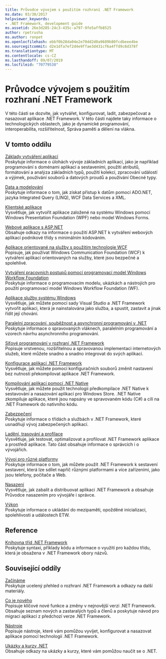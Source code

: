 ```yaml
---
title: Průvodce vývojem s použitím rozhraní .NET Framework
ms.date: 03/30/2017
helpviewer_keywords:
- .NET Framework, development guide
ms.assetid: 26e3d285-24c3-435c-a797-9fe5affb8525
author: rpetrusha
ms.author: ronpet
ms.openlocfilehash: ebbf0b28da04e2e70dd2d0a9689b80fcdbeee4be
ms.sourcegitcommit: d2e1dfa7ef2d4e9ffae3d431cf6a4ffd9c8d378f
ms.translationtype: MT
ms.contentlocale: cs-CZ
ms.lasthandoff: 09/07/2019
ms.locfileid: "70779538"
---
```

# <a name="net-framework-development-guide"></a>Průvodce vývojem s použitím rozhraní .NET Framework
V této části se dozvíte, jak vytvářet, konfigurovat, ladit, zabezpečovat a nasazovat aplikace .NET Framework. V této části najdete taky informace o technologických oblastech, jako je dynamické programování, interoperabilita, rozšiřitelnost, Správa paměti a dělení na vlákna.  
  
## <a name="in-this-section"></a>V tomto oddílu  
 [Základy vytváření aplikací](../standard/application-essentials.md)  
 Poskytuje informace o úlohách vývoje základních aplikací, jako je například programování s doménami aplikací a sestaveními, použití atributů, formátování a analýza základních typů, použití kolekcí, zpracování událostí a výjimek, používání souborů a datových proudů a používání Obecné typy.  
  
 [Data a modelování](./data/index.md)  
 Poskytuje informace o tom, jak získat přístup k datům pomocí ADO.NET, jazyka Integrated Query (LINQ), WCF Data Services a XML.  
  
 [Klientské aplikace](develop-client-apps.md)  
 Vysvětluje, jak vytvořit aplikace založené na systému Windows pomocí Windows Presentation Foundation (WPF) nebo model Windows Forms.  
  
 [Webové aplikace s ASP.NET](develop-web-apps-with-aspnet.md)  
 Obsahuje odkazy na informace o použití ASP.NET k vytváření webových aplikací podnikové třídy s minimálním kódováním.  
  
 [Aplikace orientované na služby s použitím technologie WCF](./wcf/index.md)  
 Popisuje, jak používat Windows Communication Foundation (WCF) k vytváření aplikací orientovaných na služby, které jsou bezpečné a spolehlivé.  
  
 [Vytváření pracovních postupů pomocí programovací model Windows Workflow Foundation](windows-workflow-foundation/index.md)     
 Poskytuje informace o programovacím modelu, ukázkách a nástrojích pro použití programovací model Windows Workflow Foundation (WF).  

 [Aplikace služby systému Windows](./windows-services/index.md)  
 Vysvětluje, jak můžete pomocí sady Visual Studio a .NET Framework vytvořit aplikaci, která je nainstalována jako služba, a spustit, zastavit a jinak řídit její chování.  
  
 [Paralelní zpracování, souběžnost a asynchronní programování v .NET](../standard/parallel-processing-and-concurrency.md)  
 Poskytuje informace o spravovaných vláknech, paralelním programování a vzorech návrhu asynchronního programování.  
  
 [Síťové programování v rozhraní .NET Framework](./network-programming/index.md)  
 Popisuje vrstvenou, rozšiřitelnou a spravovanou implementaci internetových služeb, které můžete snadno a snadno integrovat do svých aplikací.  
  
 [Konfigurace aplikací .NET Framework](configure-apps/index.md)    
 Vysvětluje, jak můžete pomocí konfiguračních souborů změnit nastavení bez nutnosti překompilovat aplikace .NET Framework.  
  
 [Kompilování aplikací pomocí .NET Native](./net-native/index.md)  
 Vysvětluje, jak můžete použít technologii předkompilace .NET Native k sestavování a nasazování aplikací pro Windows Store. .NET Native zkompiluje aplikace, které jsou napsány ve spravovaném kódu (C#) a cílí na .NET Framework do nativního kódu.  
  
 [Zabezpečení](../standard/security/index.md)  
 Poskytuje informace o třídách a službách v .NET Framework, které usnadňují vývoj zabezpečených aplikací.  
  
 [Ladění, trasování a profilace](./debug-trace-profile/index.md)  
 Vysvětluje, jak testovat, optimalizovat a profilovat .NET Framework aplikace a prostředí aplikace. Tato část obsahuje informace o správcích i o vývojářích.  
  
 [Vývoj pro různé platformy](../standard/cross-platform/index.md)  
 Poskytuje informace o tom, jak můžete použít .NET Framework k sestavení sestavení, která lze sdílet napříč různými platformami a více zařízeními, jako jsou telefony, počítače a Web.  
  
 [Nasazení](./deployment/index.md)  
 Vysvětluje, jak zabalit a distribuovat aplikaci .NET Framework a obsahuje Průvodce nasazením pro vývojáře i správce.  
  
 [Výkon](./performance/index.md)  
 Poskytuje informace o ukládání do mezipaměti, opožděné inicializaci, spolehlivosti a událostech ETW.  
 
## <a name="reference"></a>Reference  
 [Knihovna tříd .NET Framework](/dotnet/api/?view=netframework-4.7)  
 Poskytuje syntaxi, příklady kódu a informace o využití pro každou třídu, která je obsažena v .NET Framework obory názvů.  
  
## <a name="related-sections"></a>Související oddíly  
 [Začínáme](./get-started/index.md)  
 Poskytuje ucelený přehled o rozhraní .NET Framework a odkazy na další materiály.  
  
 [Co je nového](./whats-new/index.md)  
 Popisuje klíčové nové funkce a změny v nejnovější verzi .NET Framework. Obsahuje seznam nových a zastaralých typů a členů a poskytuje návod pro migraci aplikací z předchozí verze .NET Framework.  
  
 [Nástroje](./tools/index.md)  
 Popisuje nástroje, které vám pomůžou vyvíjet, konfigurovat a nasazovat aplikace pomocí technologií .NET Framework.  
  
 [Ukázky a kurzy .NET](../samples-and-tutorials/index.md)  
 Obsahuje odkazy na ukázky a kurzy, které vám pomůžou naučit se o .NET.
